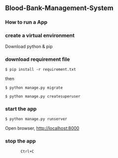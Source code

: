 ## Blood-Bank-Management-System


### How to run a App

### create a virtual environment 

Download python & pip

### download requirement file

```$ pip install -r requirement.txt```

then 

```$ python manage.py migrate```

```$ python manage.py createsuperuser```

### start the app

```$ python manage.py runserver```

Open browser, <http://localhost:8000>

### stop the app

           Ctrl+C

